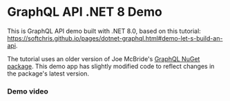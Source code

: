 # GraphQL API .NET 8 Demo
This is GraphQL API demo built with .NET 8.0, based on this tutorial: https://softchris.github.io/pages/dotnet-graphql.html#demo-let-s-build-an-api.

The tutorial uses an older version of Joe McBride's [GraphQL NuGet package](https://www.nuget.org/packages/GraphQL/7.8.0). This demo app has slightly modified code to reflect changes in the package's latest version. 

### Demo video
